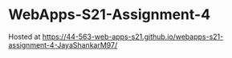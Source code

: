 # WebApps-S21-Assignment-4
Hosted at https://44-563-web-apps-s21.github.io/webapps-s21-assignment-4-JayaShankarM97/
